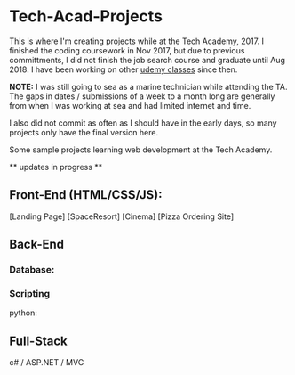 # Tech-Acad-Projects
This is where I'm creating projects while at the Tech Academy, 2017. I finished the coding coursework in Nov 2017, but due to previous committments, I did not finish the job search course and graduate until Aug 2018. I have been working on other [udemy classes](../../../javascript-udemy) since then.

**NOTE:** I was still going to sea as a marine technician while attending the TA. The gaps in dates / submissions of a week to a month long are generally from when I was working at sea and had limited internet and time.

I also did not commit as often as I should have in the early days, so many projects only have the final version here.

Some sample projects learning web development at the Tech Academy.

** updates in progress **
## Front-End (HTML/CSS/JS):
[Landing Page]
[SpaceResort]
[Cinema]
[Pizza Ordering Site]

## Back-End
### Database:

### Scripting
python:

## Full-Stack
c# / ASP.NET / MVC
